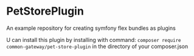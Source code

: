 # PetStorePlugin
An example repository for creating symfony flex bundles as plugins

U can install this plugin by installing with command: `composer require common-gateway/pet-store-plugin` in the directory of your composer.json
